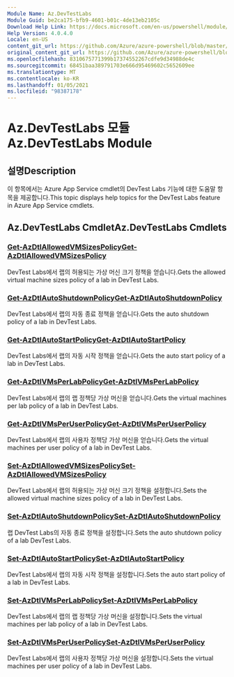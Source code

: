 ```yaml
---
Module Name: Az.DevTestLabs
Module Guid: be2ca175-bfb9-4601-b01c-4de13eb2105c
Download Help Link: https://docs.microsoft.com/en-us/powershell/module/az.devtestlabs
Help Version: 4.0.4.0
Locale: en-US
content_git_url: https://github.com/Azure/azure-powershell/blob/master/src/DevTestLabs/DevTestLabs/help/Az.DevTestLabs.md
original_content_git_url: https://github.com/Azure/azure-powershell/blob/master/src/DevTestLabs/DevTestLabs/help/Az.DevTestLabs.md
ms.openlocfilehash: 8310675771399b17374552267cdfe9d34988de4c
ms.sourcegitcommit: 68451baa389791703e666d95469602c5652609ee
ms.translationtype: MT
ms.contentlocale: ko-KR
ms.lasthandoff: 01/05/2021
ms.locfileid: "98387178"
---
```

# <span data-ttu-id="cd926-101">Az.DevTestLabs 모듈</span><span class="sxs-lookup"><span data-stu-id="cd926-101">Az.DevTestLabs Module</span></span>
## <span data-ttu-id="cd926-102">설명</span><span class="sxs-lookup"><span data-stu-id="cd926-102">Description</span></span>
<span data-ttu-id="cd926-103">이 항목에서는 Azure App Service cmdlet의 DevTest Labs 기능에 대한 도움말 항목을 제공합니다.</span><span class="sxs-lookup"><span data-stu-id="cd926-103">This topic displays help topics for the DevTest Labs feature in Azure App Service cmdlets.</span></span>

## <span data-ttu-id="cd926-104">Az.DevTestLabs Cmdlet</span><span class="sxs-lookup"><span data-stu-id="cd926-104">Az.DevTestLabs Cmdlets</span></span>
### [<span data-ttu-id="cd926-105">Get-AzDtlAllowedVMSizesPolicy</span><span class="sxs-lookup"><span data-stu-id="cd926-105">Get-AzDtlAllowedVMSizesPolicy</span></span>](Get-AzDtlAllowedVMSizesPolicy.md)
<span data-ttu-id="cd926-106">DevTest Labs에서 랩의 허용되는 가상 머신 크기 정책을 얻습니다.</span><span class="sxs-lookup"><span data-stu-id="cd926-106">Gets the allowed virtual machine sizes policy of a lab in DevTest Labs.</span></span>

### [<span data-ttu-id="cd926-107">Get-AzDtlAutoShutdownPolicy</span><span class="sxs-lookup"><span data-stu-id="cd926-107">Get-AzDtlAutoShutdownPolicy</span></span>](Get-AzDtlAutoShutdownPolicy.md)
<span data-ttu-id="cd926-108">DevTest Labs에서 랩의 자동 종료 정책을 얻습니다.</span><span class="sxs-lookup"><span data-stu-id="cd926-108">Gets the auto shutdown policy of a lab in DevTest Labs.</span></span>

### [<span data-ttu-id="cd926-109">Get-AzDtlAutoStartPolicy</span><span class="sxs-lookup"><span data-stu-id="cd926-109">Get-AzDtlAutoStartPolicy</span></span>](Get-AzDtlAutoStartPolicy.md)
<span data-ttu-id="cd926-110">DevTest Labs에서 랩의 자동 시작 정책을 얻습니다.</span><span class="sxs-lookup"><span data-stu-id="cd926-110">Gets the auto start policy of a lab in DevTest Labs.</span></span>

### [<span data-ttu-id="cd926-111">Get-AzDtlVMsPerLabPolicy</span><span class="sxs-lookup"><span data-stu-id="cd926-111">Get-AzDtlVMsPerLabPolicy</span></span>](Get-AzDtlVMsPerLabPolicy.md)
<span data-ttu-id="cd926-112">DevTest Labs에서 랩의 랩 정책당 가상 머신을 얻습니다.</span><span class="sxs-lookup"><span data-stu-id="cd926-112">Gets the virtual machines per lab policy of a lab in DevTest Labs.</span></span>

### [<span data-ttu-id="cd926-113">Get-AzDtlVMsPerUserPolicy</span><span class="sxs-lookup"><span data-stu-id="cd926-113">Get-AzDtlVMsPerUserPolicy</span></span>](Get-AzDtlVMsPerUserPolicy.md)
<span data-ttu-id="cd926-114">DevTest Labs에서 랩의 사용자 정책당 가상 머신을 얻습니다.</span><span class="sxs-lookup"><span data-stu-id="cd926-114">Gets the virtual machines per user policy of a lab in DevTest Labs.</span></span>

### [<span data-ttu-id="cd926-115">Set-AzDtlAllowedVMSizesPolicy</span><span class="sxs-lookup"><span data-stu-id="cd926-115">Set-AzDtlAllowedVMSizesPolicy</span></span>](Set-AzDtlAllowedVMSizesPolicy.md)
<span data-ttu-id="cd926-116">DevTest Labs에서 랩의 허용되는 가상 머신 크기 정책을 설정합니다.</span><span class="sxs-lookup"><span data-stu-id="cd926-116">Sets the allowed virtual machine sizes policy of a lab in DevTest Labs.</span></span>

### [<span data-ttu-id="cd926-117">Set-AzDtlAutoShutdownPolicy</span><span class="sxs-lookup"><span data-stu-id="cd926-117">Set-AzDtlAutoShutdownPolicy</span></span>](Set-AzDtlAutoShutdownPolicy.md)
<span data-ttu-id="cd926-118">랩 DevTest Labs의 자동 종료 정책을 설정합니다.</span><span class="sxs-lookup"><span data-stu-id="cd926-118">Sets the auto shutdown policy of a lab DevTest Labs.</span></span>

### [<span data-ttu-id="cd926-119">Set-AzDtlAutoStartPolicy</span><span class="sxs-lookup"><span data-stu-id="cd926-119">Set-AzDtlAutoStartPolicy</span></span>](Set-AzDtlAutoStartPolicy.md)
<span data-ttu-id="cd926-120">DevTest Labs에서 랩의 자동 시작 정책을 설정합니다.</span><span class="sxs-lookup"><span data-stu-id="cd926-120">Sets the auto start policy of a lab in DevTest Labs.</span></span>

### [<span data-ttu-id="cd926-121">Set-AzDtlVMsPerLabPolicy</span><span class="sxs-lookup"><span data-stu-id="cd926-121">Set-AzDtlVMsPerLabPolicy</span></span>](Set-AzDtlVMsPerLabPolicy.md)
<span data-ttu-id="cd926-122">DevTest Labs에서 랩의 랩 정책당 가상 머신을 설정합니다.</span><span class="sxs-lookup"><span data-stu-id="cd926-122">Sets the virtual machines per lab policy of a lab in DevTest Labs.</span></span>

### [<span data-ttu-id="cd926-123">Set-AzDtlVMsPerUserPolicy</span><span class="sxs-lookup"><span data-stu-id="cd926-123">Set-AzDtlVMsPerUserPolicy</span></span>](Set-AzDtlVMsPerUserPolicy.md)
<span data-ttu-id="cd926-124">DevTest Labs에서 랩의 사용자 정책당 가상 머신을 설정합니다.</span><span class="sxs-lookup"><span data-stu-id="cd926-124">Sets the virtual machines per user policy of a lab in DevTest Labs.</span></span>

